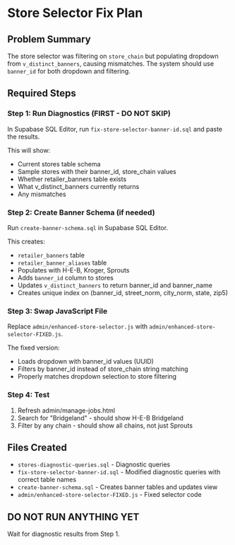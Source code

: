 # Store Selector Fix Plan

## Problem Summary
The store selector was filtering on `store_chain` but populating dropdown from `v_distinct_banners`, causing mismatches. The system should use `banner_id` for both dropdown and filtering.

## Required Steps

### Step 1: Run Diagnostics (FIRST - DO NOT SKIP)
In Supabase SQL Editor, run `fix-store-selector-banner-id.sql` and paste the results.

This will show:
- Current stores table schema
- Sample stores with their banner_id, store_chain values
- Whether retailer_banners table exists
- What v_distinct_banners currently returns
- Any mismatches

### Step 2: Create Banner Schema (if needed)
Run `create-banner-schema.sql` in Supabase SQL Editor.

This creates:
- `retailer_banners` table
- `retailer_banner_aliases` table
- Populates with H-E-B, Kroger, Sprouts
- Adds `banner_id` column to stores
- Updates `v_distinct_banners` to return banner_id and banner_name
- Creates unique index on (banner_id, street_norm, city_norm, state, zip5)

### Step 3: Swap JavaScript File
Replace `admin/enhanced-store-selector.js` with `admin/enhanced-store-selector-FIXED.js`.

The fixed version:
- Loads dropdown with banner_id values (UUID)
- Filters by banner_id instead of store_chain string matching
- Properly matches dropdown selection to store filtering

### Step 4: Test
1. Refresh admin/manage-jobs.html
2. Search for "Bridgeland" - should show H-E-B Bridgeland
3. Filter by any chain - should show all chains, not just Sprouts

## Files Created
- `stores-diagnostic-queries.sql` - Diagnostic queries
- `fix-store-selector-banner-id.sql` - Modified diagnostic queries with correct table names
- `create-banner-schema.sql` - Creates banner tables and updates view
- `admin/enhanced-store-selector-FIXED.js` - Fixed selector code

## DO NOT RUN ANYTHING YET
Wait for diagnostic results from Step 1.
